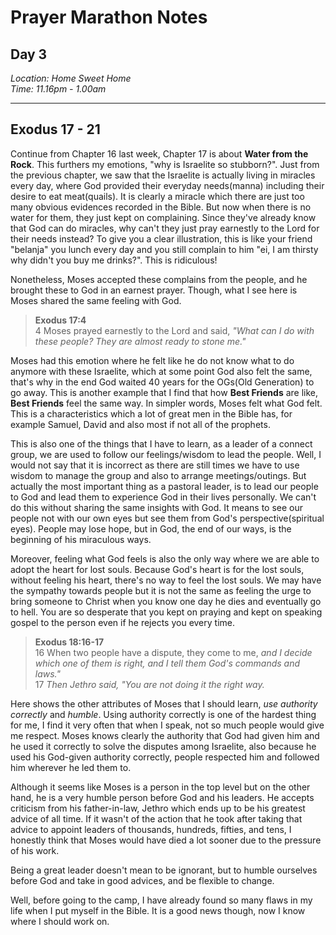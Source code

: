 # Prayer Marathon Notes

## Day 3

_Location: Home Sweet Home_<br>
_Time: 11.16pm - 1.00am_

---

## Exodus 17 - 21

Continue from Chapter 16 last week, Chapter 17 is about **Water from the Rock**. This furthers my emotions, "why is Israelite so stubborn?". Just from the previous chapter, we saw that the Israelite is actually living in miracles every day, where God provided their everyday needs(manna) including their desire to eat meat(quails). It is clearly a miracle which there are just too many obvious evidences recorded in the Bible. But now when there is no water for them, they just kept on complaining. Since they've already know that God can do miracles, why can't they just pray earnestly to the Lord for their needs instead? To give you a clear illustration, this is like your friend "belanja" you lunch every day and you still complain to him "ei, I am thirsty why didn't you buy me drinks?". This is ridiculous!

Nonetheless, Moses accepted these complains from the people, and he brought these to God in an earnest prayer. Though, what I see here is Moses shared the same feeling with God.

> **Exodus 17:4**<br>
> 4 Moses prayed earnestly to the Lord and said, *"What can I do with these people? They are almost ready to stone me."*

Moses had this emotion where he felt like he do not know what to do anymore with these Israelite, which at some point God also felt the same, that's why in the end God waited 40 years for the OGs(Old Generation) to go away. This is another example that I find that how **Best Friends** are like, **Best Friends** feel the same way. In simpler words, Moses felt what God felt. This is a characteristics which a lot of great men in the Bible has, for example Samuel, David and also most if not all of the prophets.

This is also one of the things that I have to learn, as a leader of a connect group, we are used to follow our feelings/wisdom to lead the people. Well, I would not say that it is incorrect as there are still times we have to use wisdom to manage the group and also to arrange meetings/outings. But actually the most important thing as a pastoral leader, is to lead our people to God and lead them to experience God in their lives personally. We can't do this without sharing the same insights with God. It means to see our people not with our own eyes but see them from God's perspective(spiritual eyes). People may lose hope, but in God, the end of our ways, is the beginning of his miraculous ways.

Moreover, feeling what God feels is also the only way where we are able to adopt the heart for lost souls. Because God's heart is for the lost souls, without feeling his heart, there's no way to feel the lost souls. We may have the sympathy towards people but it is not the same as feeling the urge to bring someone to Christ when you know one day he dies and eventually go to hell. You are so desperate that you kept on praying and kept on speaking gospel to the person even if he rejects you every time.

> **Exodus 18:16-17**<br>
> 16 When two people have a dispute, they come to me, *and I decide which one of them is right, and I tell them God's commands and laws."*<br>
> 17 *Then Jethro said, "You are not doing it the right way.*

Here shows the other attributes of Moses that I should learn, *use authority correctly* and *humble*. Using authority correctly is one of the hardest thing for me, I find it very often that when I speak, not so much people would give me respect. Moses knows clearly the authority that God had given him and he used it correctly to solve the disputes among Israelite, also because he used his God-given authority correctly, people respected him and followed him wherever he led them to.

Although it seems like Moses is a person in the top level but on the other hand, he is a very humble person before God and his leaders. He accepts criticism from his father-in-law, Jethro which ends up to be his greatest advice of all time. If it wasn't of the action that he took after taking that advice to appoint leaders of thousands, hundreds, fifties, and tens, I honestly think that Moses would have died a lot sooner due to the pressure of his work.

Being a great leader doesn't mean to be ignorant, but to humble ourselves before God and take in good advices, and be flexible to change.

Well, before going to the camp, I have already found so many flaws in my life when I put myself in the Bible. It is a good news though, now I know where I should work on.
